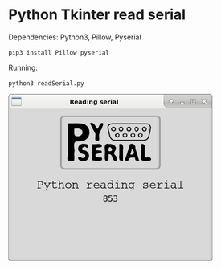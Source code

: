 # Python Tkinter read serial
Dependencies:
Python3, Pillow, Pyserial

```console
pip3 install Pillow pyserial
```

Running:
```console
python3 readSerial.py
```
![Image](image.png)
